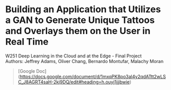 
# Building an Application that Utilizes a GAN to Generate Unique Tattoos and Overlays them on the User in Real Time

W251 Deep Learning in the Cloud and at the Edge - Final Project  
Authors: Jeffrey Adams, Oliver Chang, Bernardo Montufar, Malachy Moran  
>[Google Doc] (https://docs.google.com/document/d/1mxqPK8po3al4y2qdATtt2wLSC_J8AGRT4saH-2kj9DQ/edit#heading=h.ouyj1jjjbwie)
